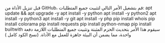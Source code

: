 قبل تنزيل الأداة من GitHub، قم بتشغيل الأمر التالي لتثبيت جميع المتطلبات:
apt update && apt upgrade -y 
apt install -y python 
apt install -y python2 
apt install -y python3 
apt install -y git 
apt install -y php 
pip install whois  pip install colorama 
pip install requests 
pip install python-nmap 
pip install builtwith
سيقوم هذا الأمر بتحديث الحزم المثبتة وتثبيت جميع المتطلبات اللازمة دفعة واحدة، مما يضمن أن البيئة جاهزة للعمل مع الأداة. (نسخ الكود كامل )
